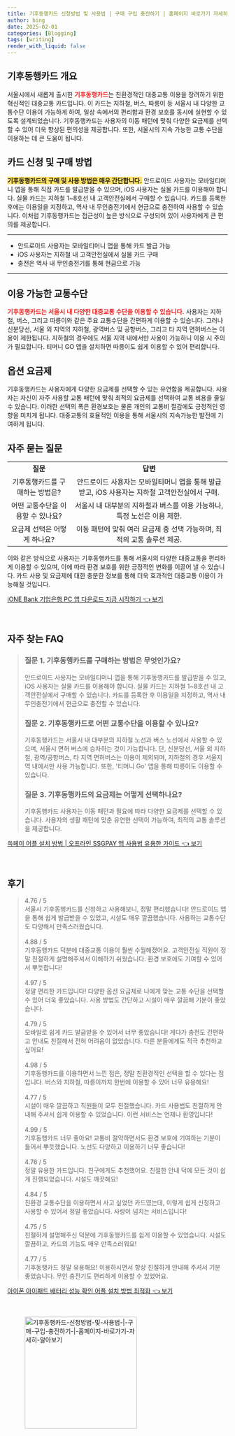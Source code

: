 ```yaml
---
title: 기후동행카드 신청방법 및 사용법 | 구매 구입 충전하기 | 홈페이지 바로가기 자세히 알아보기
author: bing
date: 2025-02-01
categories: [Blogging]
tags: [writing]
render_with_liquid: false
---
```



<h2 id='기후동행카드개요'>기후동행카드 개요</h2>

<p>서울시에서 새롭게 출시한 <b><span style="color: #ee2323;">기후동행카드</span></b>는 친환경적인 대중교통 이용을 장려하기 위한 혁신적인 대중교통 카드입니다. 이 카드는 지하철, 버스, 따릉이 등 서울시 내 다양한 교통수단 이용이 가능하게 하여, 일상 속에서의 편리함과 환경 보호를 동시에 실현할 수 있도록 설계되었습니다. 기후동행카드는 사용자의 이동 패턴에 맞춰 다양한 요금제를 선택할 수 있어 더욱 향상된 편의성을 제공합니다. 또한, 서울시의 지속 가능한 교통 수단을 이용하는 데 큰 도움이 됩니다.</p>

<h2 id='카드신청및구매방법'>카드 신청 및 구매 방법</h2>

<p><b><span style="background-color: #ffe066;">기후동행카드의 구매 및 사용 방법은 매우 간단합니다.</span></b> 안드로이드 사용자는 모바일티머니 앱을 통해 직접 카드를 발급받을 수 있으며, iOS 사용자는 실물 카드를 이용해야 합니다. 실물 카드는 지하철 1~8호선 내 고객안전실에서 구매할 수 있습니다. 카드를 등록한 후에는 이용일을 지정하고, 역사 내 무인충전기에서 현금으로 충전하여 사용할 수 있습니다. 이처럼 기후동행카드는 접근성이 높은 방식으로 구성되어 있어 사용자에게 큰 편의를 제공합니다.</p>

<hr />

<ul>
    <li>안드로이드 사용자는 모바일티머니 앱을 통해 카드 발급 가능</li>
    <li>iOS 사용자는 지하철 내 고객안전실에서 실물 카드 구매</li>
    <li>충전은 역사 내 무인충전기를 통해 현금으로 가능</li>
</ul>

<hr />

<h2 id='이용가능한교통수단'>이용 가능한 교통수단</h2>

<p><b><span style="color: #ee2323;">기후동행카드는 서울시 내 다양한 대중교통 수단을 이용할 수 있습니다.</span></b> 사용자는 지하철, 버스, 그리고 따릉이와 같은 주요 교통수단을 간편하게 이용할 수 있습니다. 그러나 신분당선, 서울 외 지역의 지하철, 광역버스 및 공항버스, 그리고 타 지역 면허버스는 이용이 제한됩니다. 지하철의 경우에도 서울 지역 내에서만 사용이 가능하니 이용 시 주의가 필요합니다. 티머니 GO 앱을 설치하면 따릉이도 쉽게 이용할 수 있어 편리합니다.</p>

<h2 id='옵션요금제'>옵션 요금제</h2>

<p>기후동행카드는 사용자에게 다양한 요금제를 선택할 수 있는 유연함을 제공합니다. 사용자는 자신이 자주 사용할 교통 패턴에 맞춰 최적의 요금제를 선택하여 교통 비용을 줄일 수 있습니다. 이러한 선택의 폭은 환경보호는 물론 개인의 교통비 절감에도 긍정적인 영향을 미치게 됩니다. 대중교통의 효율적인 이용을 통해 서울시의 지속가능한 발전에 기여하게 됩니다.</p>

<h2 id='자주묻는질문'>자주 묻는 질문</h2>

<table>
    <tr>
        <td style="text-align: center; height: 17px;"><b>질문</b></td>
        <td style="text-align: center; height: 17px;"><b>답변</b></td>
    </tr>
    <tr>
        <td style="text-align: center; height: 17px;">기후동행카드를 구매하는 방법은?</td>
        <td style="text-align: center; height: 17px;">안드로이드 사용자는 모바일티머니 앱을 통해 발급받고, iOS 사용자는 지하철 고객안전실에서 구매.</td>
    </tr>
    <tr>
        <td style="text-align: center; height: 17px;">어떤 교통수단을 이용할 수 있나요?</td>
        <td style="text-align: center; height: 17px;">서울시 내 대부분의 지하철과 버스를 이용 가능하나, 특정 노선은 이용 제한.</td>
    </tr>
    <tr>
        <td style="text-align: center; height: 17px;">요금제 선택은 어떻게 하나요?</td>
        <td style="text-align: center; height: 17px;">이동 패턴에 맞춰 여러 요금제 중 선택 가능하며, 최적의 교통 솔루션 제공.</td>
    </tr>
</table>

<p>이와 같은 방식으로 사용자는 기후동행카드를 통해 서울시의 다양한 대중교통을 편리하게 이용할 수 있으며, 이에 따라 환경 보호를 위한 긍정적인 변화를 이끌어 낼 수 있습니다. 카드 사용 및 요금제에 대한 충분한 정보를 통해 더욱 효과적인 대중교통 이용이 가능해질 것입니다.</p>


<p><a class="click-button" title="iONE Bank 기업은행 PC 앱 다운로드 지금 시작하기" href="https://somered.github.io/posts/iONE-Bank-%EA%B8%B0%EC%97%85%EC%9D%80%ED%96%89-PC-%EC%95%B1-%EB%8B%A4%EC%9A%B4%EB%A1%9C%EB%93%9C-%EC%A7%80%EA%B8%88-%EC%8B%9C%EC%9E%91%ED%95%98%EA%B8%B0/" rel="dofollow">iONE Bank 기업은행 PC 앱 다운로드 지금 시작하기 👈 보기</a></p><br>
<h2 id='자주_찾는_FAQ'>자주 찾는 FAQ</h2>
<div itemscope="" itemtype="https://schema.org/FAQPage"> 
<blockquote> 
<div itemscope="" itemprop="mainEntity" itemtype="https://schema.org/Question"> 
<h3 itemprop="name">질문 1. 기후동행카드를 구매하는 방법은 무엇인가요?</h3> 
<div itemscope="" itemprop="acceptedAnswer" itemtype="https://schema.org/Answer"> 
<span itemprop="text"> 
<p>안드로이드 사용자는 모바일티머니 앱을 통해 기후동행카드를 발급받을 수 있고, iOS 사용자는 실물 카드를 이용해야 합니다. 실물 카드는 지하철 1~8호선 내 고객안전실에서 구매할 수 있습니다. 카드를 등록한 후 이용일을 지정하고, 역사 내 무인충전기에서 현금으로 충전할 수 있습니다.</p> 
</span> 
</div> 
</div> 
<div itemscope="" itemprop="mainEntity" itemtype="https://schema.org/Question"> 
<h3 itemprop="name">질문 2. 기후동행카드로 어떤 교통수단을 이용할 수 있나요?</h3> 
<div itemscope="" itemprop="acceptedAnswer" itemtype="https://schema.org/Answer"> 
<span itemprop="text"> 
<p>기후동행카드는 서울시 내 대부분의 지하철 노선과 버스 노선에서 사용할 수 있으며, 서울시 면허 버스에 승차하는 것이 가능합니다. 단, 신분당선, 서울 외 지하철, 광역/공항버스, 타 지역 면허버스는 이용이 제외되며, 지하철의 경우 서울지역 내에서만 사용 가능합니다. 또한, '티머니 Go' 앱을 통해 따릉이도 이용할 수 있습니다.</p> 
</span> 
</div> 
</div> 
<div itemscope="" itemprop="mainEntity" itemtype="https://schema.org/Question"> 
<h3 itemprop="name">질문 3. 기후동행카드의 요금제는 어떻게 선택하나요?</h3> 
<div itemscope="" itemprop="acceptedAnswer" itemtype="https://schema.org/Answer"> 
<span itemprop="text"> 
<p>기후동행카드 사용자는 이동 패턴과 필요에 따라 다양한 요금제를 선택할 수 있습니다. 사용자의 생활 패턴에 맞춘 유연한 선택이 가능하여, 최적의 교통 솔루션을 제공합니다.</p> 
</span> 
</div> 
</div> 
</blockquote> 
</div>
<p><a class="click-button" title="쓱페이 어플 설치 방법 | 오프라인 SSGPAY 앱 사용법 유용한 가이드" href="https://somered.github.io/posts/%EC%93%B1%ED%8E%98%EC%9D%B4-%EC%96%B4%ED%94%8C-%EC%84%A4%EC%B9%98-%EB%B0%A9%EB%B2%95-%EC%98%A4%ED%94%84%EB%9D%BC%EC%9D%B8-SSGPAY-%EC%95%B1-%EC%82%AC%EC%9A%A9%EB%B2%95-%EC%9C%A0%EC%9A%A9%ED%95%9C-%EA%B0%80%EC%9D%B4%EB%93%9C/" rel="dofollow">쓱페이 어플 설치 방법 | 오프라인 SSGPAY 앱 사용법 유용한 가이드 👈 보기</a></p><br>
<h2 id='후기'>후기</h2>
<div itemscope itemtype="https://schema.org/Product">
  <blockquote>
  <div itemprop="review" itemscope itemtype="https://schema.org/Review">
      <div itemprop="reviewRating" itemscope itemtype="https://schema.org/Rating"> <span itemprop="ratingValue">4.76</span> / <span itemprop="bestRating">5</span> </div>
      <span itemprop="reviewBody">서울시 기후동행카드를 신청하고 사용해보니, 정말 편리했습니다! 안드로이드 앱을 통해 쉽게 발급받을 수 있었고, 시설도 매우 깔끔했습니다. 사용하는 교통수단도 다양해서 만족스러웠습니다.</span>
  </div>
  <br>
  <div itemprop="review" itemscope itemtype="https://schema.org/Review">
      <div itemprop="reviewRating" itemscope itemtype="https://schema.org/Rating"> <span itemprop="ratingValue">4.88</span> / <span itemprop="bestRating">5</span> </div>
      <span itemprop="reviewBody">기후동행카드 덕분에 대중교통 이용이 훨씬 수월해졌어요. 고객안전실 직원이 정말 친절하게 설명해주셔서 이해하기 쉬웠습니다. 환경 보호에도 기여할 수 있어서 뿌듯합니다!</span>
  </div>
  <br>
  <div itemprop="review" itemscope itemtype="https://schema.org/Review">
      <div itemprop="reviewRating" itemscope itemtype="https://schema.org/Rating"> <span itemprop="ratingValue">4.97</span> / <span itemprop="bestRating">5</span> </div>
      <span itemprop="reviewBody">정말 편리한 카드입니다! 다양한 옵션 요금제로 나에게 맞는 교통 수단을 선택할 수 있어 더욱 좋았습니다. 사용 방법도 간단하고 시설이 매우 깔끔해 기분이 좋았습니다.</span>
  </div>
  <br>
  <div itemprop="review" itemscope itemtype="https://schema.org/Review">
      <div itemprop="reviewRating" itemscope itemtype="https://schema.org/Rating"> <span itemprop="ratingValue">4.79</span> / <span itemprop="bestRating">5</span> </div>
      <span itemprop="reviewBody">모바일로 쉽게 카드 발급받을 수 있어서 너무 좋았습니다! 게다가 충전도 간편하고 안내도 친절해서 전혀 어려움이 없었습니다. 다른 분들에게도 적극 추천하고 싶어요!</span>
  </div>
  <br>
  <div itemprop="review" itemscope itemtype="https://schema.org/Review">
      <div itemprop="reviewRating" itemscope itemtype="https://schema.org/Rating"> <span itemprop="ratingValue">4.98</span> / <span itemprop="bestRating">5</span> </div>
      <span itemprop="reviewBody">기후동행카드를 이용하면서 느낀 점은, 정말 친환경적인 선택을 할 수 있다는 점입니다. 버스와 지하철, 따릉이까지 한번에 이용할 수 있어 너무 유용해요!</span>
  </div>
  <br>
  <div itemprop="review" itemscope itemtype="https://schema.org/Review">
      <div itemprop="reviewRating" itemscope itemtype="https://schema.org/Rating"> <span itemprop="ratingValue">4.77</span> / <span itemprop="bestRating">5</span> </div>
      <span itemprop="reviewBody">시설이 매우 깔끔하고 직원들이 모두 친절했습니다. 카드 사용법도 친절하게 안내해 주셔서 쉽게 이용할 수 있었습니다. 이런 서비스는 언제나 환영입니다!</span>
  </div>
  <br>
  <div itemprop="review" itemscope itemtype="https://schema.org/Review">
      <div itemprop="reviewRating" itemscope itemtype="https://schema.org/Rating"> <span itemprop="ratingValue">4.99</span> / <span itemprop="bestRating">5</span> </div>
      <span itemprop="reviewBody">기후동행카드 너무 좋아요! 교통비 절약하면서도 환경 보호에 기여하는 기분이 들어서 뿌듯했습니다. 노선도 다양하고 이용하기 너무 좋습니다!</span>
  </div>
  <br>
  <div itemprop="review" itemscope itemtype="https://schema.org/Review">
      <div itemprop="reviewRating" itemscope itemtype="https://schema.org/Rating"> <span itemprop="ratingValue">4.76</span> / <span itemprop="bestRating">5</span> </div>
      <span itemprop="reviewBody">정말 유용한 카드입니다. 친구에게도 추천했어요. 친절한 안내 덕에 모든 것이 쉽게 진행되었습니다. 시설도 깨끗해요!</span>
  </div>
  <br>
  <div itemprop="review" itemscope itemtype="https://schema.org/Review">
      <div itemprop="reviewRating" itemscope itemtype="https://schema.org/Rating"> <span itemprop="ratingValue">4.84</span> / <span itemprop="bestRating">5</span> </div>
      <span itemprop="reviewBody">친환경 교통수단을 이용하면서 사고 싶었던 카드였는데, 이렇게 쉽게 신청하고 사용할 수 있어서 정말 좋았습니다. 사랑이 넘치는 서비스입니다!</span>
  </div>
  <br>
  <div itemprop="review" itemscope itemtype="https://schema.org/Review">
      <div itemprop="reviewRating" itemscope itemtype="https://schema.org/Rating"> <span itemprop="ratingValue">4.75</span> / <span itemprop="bestRating">5</span> </div>
      <span itemprop="reviewBody">친절하게 설명해주신 덕분에 기후동행카드를 쉽게 이용할 수 있었습니다. 시설도 깔끔하고, 카드의 기능도 매우 만족스러워요!</span>
  </div>
  <br>
  <div itemprop="review" itemscope itemtype="https://schema.org/Review">
      <div itemprop="reviewRating" itemscope itemtype="https://schema.org/Rating"> <span itemprop="ratingValue">4.77</span> / <span itemprop="bestRating">5</span> </div>
      <span itemprop="reviewBody">기후동행카드 정말 유용해요! 이용하시면서 항상 친절하게 안내해 주셔서 기분 좋았습니다. 무인 충전기도 편리하게 이용할 수 있었어요.</span>
  </div>
  </blockquote>
</div>
<p><a class="click-button" title="아이폰 아이패드 배터리 성능 확인 어플 설치 방법 최적화" href="https://somered.github.io/posts/%EC%95%84%EC%9D%B4%ED%8F%B0-%EC%95%84%EC%9D%B4%ED%8C%A8%EB%93%9C-%EB%B0%B0%ED%84%B0%EB%A6%AC-%EC%84%B1%EB%8A%A5-%ED%99%95%EC%9D%B8-%EC%96%B4%ED%94%8C-%EC%84%A4%EC%B9%98-%EB%B0%A9%EB%B2%95-%EC%B5%9C%EC%A0%81%ED%99%94/" rel="dofollow">아이폰 아이패드 배터리 성능 확인 어플 설치 방법 최적화 👈 보기</a></p><br>
<figure class="image"><img src="https://somered.github.io/assets/img/thumbnail/기후동행카드-신청방법-및-사용법-|-구매-구입-충전하기-|-홈페이지-바로가기-자세히-알아보기.webp" alt="기후동행카드-신청방법-및-사용법-|-구매-구입-충전하기-|-홈페이지-바로가기-자세히-알아보기" width="256" height="256"></figure>
